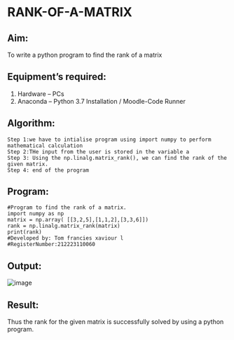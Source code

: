 # RANK-OF-A-MATRIX
## Aim:
To write a python program to find the rank of a matrix
## Equipment’s required:
1. 	Hardware – PCs
2. 	Anaconda – Python 3.7 Installation / Moodle-Code Runner
## Algorithm:
```
Step 1:we have to intialise program using import numpy to perform mathematical calculation
Step 2:THe input from the user is stored in the variable a
Step 3: Using the np.linalg.matrix_rank(), we can find the rank of the given matrix.
Step 4: end of the program
```
## Program:
```
#Program to find the rank of a matrix.
import numpy as np
matrix = np.array( [[3,2,5],[1,1,2],[3,3,6]])
rank = np.linalg.matrix_rank(matrix)
print(rank)
#Developed by: Tom francies xaviour l
#RegisterNumber:212223110060
```
## Output:
![image](https://github.com/Tomfx03/RANK-OF-A-MATRIX/assets/101335832/3015f458-6c15-43e1-b283-1efe0efa58cc)

## Result:
Thus the rank for the given matrix is successfully solved by  using a python program.

